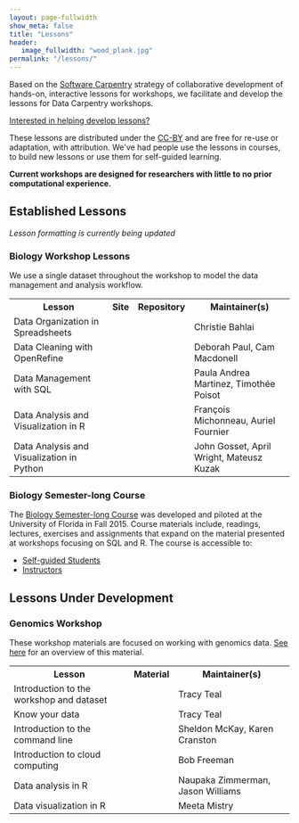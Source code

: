```yaml
---
layout: page-fullwidth
show_meta: false
title: "Lessons"
header:
   image_fullwidth: "wood_plank.jpg"
permalink: "/lessons/"
---
```


Based on the [Software Carpentry](http://software-carpentry.org) strategy of collaborative development
of hands-on, interactive lessons for workshops, we facilitate and
develop the lessons for Data Carpentry workshops. 

[Interested in helping develop lessons?](/involved-lessons/)

These lessons are distributed under the [CC-BY](https://creativecommons.org/licenses/by/2.0/) and are free for re-use or adaptation, with attribution. We've had people use the lessons in courses, to build new lessons or use them for self-guided learning. 

**Current workshops are designed for researchers with little to 
no prior computational experience.**


## Established Lessons
*Lesson formatting is currently being updated*


### Biology Workshop Lessons

We use a single dataset throughout the workshop to model
the data management and analysis workflow. 

<table class="table table-striped">
  <tr>
    <th>Lesson</th>
    <th>Site</th>
    <th>Repository</th>
    <th>Maintainer(s)</th>
  </tr>
  <tr>
    <td>Data Organization in Spreadsheets</td>
    <td><a href="{{site.dc_github_repo_url}}/spreadsheet-ecology-lesson/" target="_blank" class="icon-browser" title="icon-browser"></a></td>
    <td><a href="{{site.dc_github_site_url}}/spreadsheet-ecology-lesson/" target="_blank" class="icon-github" title="icon-github"></a></td>
    <td>Christie Bahlai</td>
  </tr>
  <tr>
    <td>Data Cleaning with OpenRefine</td>
    <td><a href="{{site.dc_github_repo_url}}/OpenRefine-ecology/" target="_blank" class="icon-browser" title="icon-browser"></a></td>
    <td><a href="{{site.dc_github_site_url}}/OpenRefine-ecology/" target="_blank" class="icon-github" title="icon-github"></a></td>
    <td>Deborah Paul, Cam Macdonell</td>
  </tr>
  <tr>
    <td>Data Management with SQL</td>
    <td><a href="{{site.dc_github_repo_url}}/sql-ecology/" target="_blank" class="icon-browser" title="icon-browser"></a></td>
    <td><a href="{{site.dc_github_site_url}}/sql-ecology/" target="_blank" class="icon-github" title="icon-github"></a></td>
    <td>Paula Andrea Martinez, Timothée Poisot</td>
  </tr>
  <tr>
    <td>Data Analysis and Visualization in R</td>
    <td><a href="{{site.dc_github_repo_url}}/R-ecology/" target="_blank" class="icon-browser" title="icon-browser"></a></td>
    <td><a href="{{site.dc_github_site_url}}/R-ecology/" target="_blank" class="icon-github" title="icon-github"></a></td>
    <td>François Michonneau, Auriel Fournier</td>
  </tr>
  <tr>
    <td>Data Analysis and Visualization in Python</td>
    <td><a href="{{site.dc_github_repo_url}}/python-ecology/" target="_blank" class="icon-browser" title="icon-browser"></a></td>
    <td><a href="{{site.dc_github_site_url}}/python-ecology/" target="_blank" class="icon-github" title="icon-github"></a></td>
    <td>John Gosset, April Wright, Mateusz Kuzak</td>
  </tr>
</table>

### Biology Semester-long Course

The [Biology Semester-long Course](http://www.datacarpentry.org/semester-biology/)
was developed and piloted at the University of Florida in Fall 2015.
Course materials include, readings, lectures, exercises and assignments
that expand on the material presented at workshops focusing on SQL and R.
The course is accessible to:

- [Self-guided Students](http://www.datacarpentry.org/semester-biology/START-for-self-guided-students) 
- [Instructors](http://www.datacarpentry.org/semester-biology/docs/) 

## Lessons Under Development

### Genomics Workshop

These workshop materials are focused on working with genomics data. 
[See here](http://www.datacarpentry.org/genomics-workshop/) for an overview of this material.

<table class="table table-striped">
  <tr>
    <th>Lesson</th>
    <th>Material</th>
    <th>Maintainer(s)</th>
  </tr>
  <tr>
    <td>Introduction to the workshop and dataset</td>
    <td><a href="{{site.dc_website_url}}/introduction-genomics/" target="_blank" class="icon-browser" title="icon-browser"></a></td>
    <td>Tracy Teal</td>
  </tr>
  <tr>
    <td>Know your data</td>
    <td><a href="{{site.dc_github_repo_url}}/knowyourdata-genomics/tree/gh-pages/lessons" target="_blank" class="icon-browser" title="icon-browser"></a></td>
    <td>Tracy Teal</td>
  </tr>
  <tr>
    <td>Introduction to the command line</td>
    <td><a href="{{site.dc_github_repo_url}}/shell-genomics/tree/gh-pages/lessons" target="_blank" class="icon-browser" title="icon-browser"></a></td>
    <td>Sheldon McKay, Karen Cranston</td>
  </tr>
  <tr>
    <td>Introduction to cloud computing</td>
    <td><a href="{{site.dc_github_repo_url}}/cloud-genomics/tree/gh-pages/lessons" target="_blank" class="icon-browser" title="icon-browser"></a></td>
    <td>Bob Freeman</td>
  </tr>
  <tr>
    <td>Data analysis in R</td>
    <td><a href="{{site.dc_website_url}}/R-genomics/04-dplyr.html" target="_blank" class="icon-browser" title="icon-browser"></a></td>
    <td>Naupaka Zimmerman, Jason Williams</td>
  </tr>
  <tr>
    <td>Data visualization in R</td>
    <td><a href="{{site.dc_website_url}}/R-genomics/05-data-visualization.html" target="_blank" class="icon-browser" title="icon-browser"></a></td>
    <td>Meeta Mistry</td>
  </tr>
</table>
